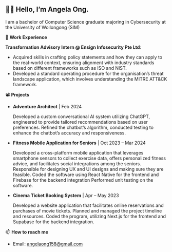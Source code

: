 👋🏽 Hello, I’m Angela Ong. 
-----------------------------------
I am a bachelor of Computer Science graduate majoring in Cybersecurity at the University of Wollongong (SIM)


👜 **Work Experience**

**Transformation Advisory Intern @ Ensign Infosecurity Pte Ltd**:
- Acquired skills in crafting policy statements and how they can apply to the real-world context, ensuring alignment with industry standards based on different frameworks such as ISO and NIST. 
- Developed a standard operating procedure for the organisation’s threat landscape application, which involves understanding the MITRE ATT&CK framework. 


📽 **Projects**
- **Adventure Architect**  |  Feb 2024
  
  Developed a custom conversational AI system utilizing ChatGPT, engineered to provide tailored recommendations based on user preferences.
Refined the chatbot’s algorithm, conducted testing to enhance the chatbot’s accuracy and responsiveness.

- **Fitness Mobile Application for Seniors**  |  Oct 2023 – Mar 2024
  
  Developed a cross-platform mobile application that leverages smartphone sensors to collect exercise data, offers personalized fitness advice, and facilitates social integrations among the seniors.
Responsible for designing UX and UI designs and making sure they are feasible.
Coded the software using React Native for the frontend and Firebase for the backend integration 
Performed unit testing on the software.         

- **Cinema Ticket Booking System**  |  Apr – May 2023
  
  Developed a website application that facilitates online reservations and purchases of movie tickets. 
Planned and managed the project timeline and resources. 
Coded the program, utilizing Next.js for the frontend and Supabase for the backend integration.

📫 **How to reach me** 

- Email: angelaong158@gmail.com
